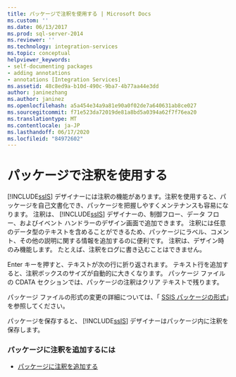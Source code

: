 ```yaml
---
title: パッケージで注釈を使用する | Microsoft Docs
ms.custom: ''
ms.date: 06/13/2017
ms.prod: sql-server-2014
ms.reviewer: ''
ms.technology: integration-services
ms.topic: conceptual
helpviewer_keywords:
- self-documenting packages
- adding annotations
- annotations [Integration Services]
ms.assetid: 48c8ed9a-b10d-490c-9ba7-4b77aa44e3dd
author: janinezhang
ms.author: janinez
ms.openlocfilehash: a5a454e34a9a81e90a0f02de7a640631ab8ce027
ms.sourcegitcommit: f71e523da72019de81a8bd5a0394a62f7f76ea20
ms.translationtype: MT
ms.contentlocale: ja-JP
ms.lasthandoff: 06/17/2020
ms.locfileid: "84972602"
---
```

# <a name="use-annotations-in-packages"></a>パッケージで注釈を使用する
  [!INCLUDE[ssIS](../includes/ssis-md.md)] デザイナーには注釈の機能があります。注釈を使用すると、パッケージを自己文書化でき、パッケージを把握しやすくメンテナンスも容易になります。 注釈は、 [!INCLUDE[ssIS](../includes/ssis-md.md)] デザイナーの、制御フロー、データ フロー、およびイベント ハンドラーのデザイン画面で追加できます。 注釈には任意のデータ型のテキストを含めることができるため、パッケージにラベル、コメント、その他の説明に関する情報を追加するのに便利です。 注釈は、デザイン時のみ機能します。 たとえば、注釈をログに書き込むことはできません。  
  
 Enter キーを押すと、テキストが次の行に折り返されます。 テキスト行を追加すると、注釈ボックスのサイズが自動的に大きくなります。 パッケージ ファイルの CDATA セクションでは、パッケージの注釈はクリア テキストで残ります。  
  
 パッケージ ファイルの形式の変更の詳細については、「 [SSIS パッケージの形式](../../2014/integration-services/ssis-package-format.md)」を参照してください。  
  
 パッケージを保存すると、 [!INCLUDE[ssIS](../includes/ssis-md.md)] デザイナーはパッケージ内に注釈を保存します。  
  
### <a name="to-add-an-annotation-to-a-package"></a>パッケージに注釈を追加するには  
  
-   [パッケージに注釈を追加する](../../2014/integration-services/add-an-annotation-to-a-package.md)  
  
  
